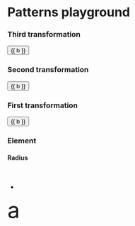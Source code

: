 # Patterns playground

<f-card background border="var(--lightgray)">

### Third transformation

<button :style="{ margin: '2px 0', border: 'none', background: i == get('type1',0) ? 'var(--yellow)' : '', }" v-for="(b,i) in [
  'None',
  'Translate',
  'Rotate',
  'Scale',
  'Reflect X',
  'Reflect Y',
  'Rect grid',
  'Brick grid',
  'Hex grid',
  'Circle grid 1',
  'Circle grid 2'
]" v-on:click="() => set('type1', i)">
{{ b }}
</button>

<p />

<f-slider v-if="[6,7,8].indexOf(get('type1',0)) !== -1" title="Grid step" value="1" from="0" to="2" set="step1" step="0.01" />

<div v-if="get('type1',0) == 1">

  <f-slider title="X offset" from="0" to="2" set="x1" step="0.01" />
  <f-slider title="Y offset" from="0" to="2" set="y1" step="0.01" />  

</div>

<f-slider v-if="get('type1',0) == 2" title="Rotation" set="rotation1" step="0.01" />

<f-slider v-if="get('type1',0) == 3" title="Scale" set="scale1" value="1" from="0.1" to="4" step="0.01" />

<div v-if="[9,10].indexOf(get('type1',0)) !== -1">
  <f-slider title="Circluar grid count" value="6" from="2" to="32" set="c1" integer />
  <f-slider title="Circular grid radius" value="1" from="0" to="2" set="r1" step="0.01" />
</div>

<f-card background border="var(--lightgray)">

### Second transformation

<button :style="{ margin: '2px 0', border: 'none', background: i == get('type2',0) ? 'var(--yellow)' : '', }" v-for="(b,i) in [
  'None',
  'Translate',
  'Rotate',
  'Scale',
  'Reflect X',
  'Reflect Y',
  'Rect grid',
  'Brick grid',
  'Hex grid',
  'Circle grid 1',
  'Circle grid 2'
]" v-on:click="() => set('type2', i)">
{{ b }}
</button>

<p />

<f-slider v-if="[6,7,8].indexOf(get('type2',0)) !== -1" title="Grid step" value="1" from="0" to="2" set="step2" step="0.01" />

<div v-if="get('type2',0) == 1">

  <f-slider title="X offset" from="0" to="2" set="x2" step="0.01" />
  <f-slider title="Y offset" from="0" to="2" set="y2" step="0.01" />  

</div>

<f-slider v-if="get('type2',0) == 2" title="Rotation" set="rotation2" step="0.01" />

<f-slider v-if="get('type2',0) == 3" title="Scale" set="scale2" value="1" from="0.1" to="4" step="0.01" />

<div v-if="[9,10].indexOf(get('type2',0)) !== -1">
  <f-slider title="Circluar grid count" value="6" from="2" to="32" set="c2" integer />
  <f-slider title="Circular grid radius" value="1" from="0" to="2" set="r2" step="0.01" />
</div>

<f-card background border="var(--lightgray)">

### First transformation

<button :style="{ margin: '2px 0', border: 'none', background: i == get('type3',0) ? 'var(--yellow)' : '', }" v-for="(b,i) in [
  'None',
  'Translate',
  'Rotate',
  'Scale',
  'Reflect X',
  'Reflect Y',
  'Rect grid',
  'Brick grid',
  'Hex grid',
  'Circle grid 1',
  'Circle grid 2'
]" v-on:click="() => set('type3', i)">
{{ b }}
</button>

<p />

<f-slider v-if="[6,7,8].indexOf(get('type3',0)) !== -1" title="Grid step" value="1" from="0" to="2" set="step3" step="0.01" />

<div v-if="get('type3',0) == 1">

  <f-slider title="X offset" from="0" to="2" set="x3" step="0.01" />
  <f-slider title="Y offset" from="0" to="2" set="y3" step="0.01" />  

</div>

<f-slider v-if="get('type3',0) == 2" title="Rotation" set="rotation3" step="0.01" />

<f-slider v-if="get('type3',0) == 3" title="Scale" set="scale3" value="1" from="0.1" to="4" step="0.01" />

<div v-if="[9,10].indexOf(get('type3',0)) !== -1">
  <f-slider title="Circluar grid count" value="6" from="2" to="32" set="c3" integer />
  <f-slider title="Circular grid radius" value="1" from="0" to="2" set="r3" step="0.01" />
</div>


<f-card background border="var(--lightgray)">

### Element

<f-buttons :buttons="['Letter','Box','Circle']" set="el" />

<div v-if="get('el') !== 2">

#### Radius

<f-slider value="0.25" from="0.1" to="1" set="r" />

</div>

&nbsp;

</f-card>

</f-card>

</f-card>

</f-card>

-

<f-scene width="400" height="400">
  	<component :is="['f-group','f-group','f-group','f-group','f-mirror-x','f-mirror-y', 'f-grid-pattern','f-brick-pattern','f-hex-pattern','f-circle-pattern','f-spin-pattern'][get('type1',0)]"
    :step="get('step1',0)"
    :r="[4,5].indexOf(get('type1',0)) !== -1 ? 4 : get('r1',0)"
    :count="get('c1',6)"
    :position="[get('x1',0),get('y1',0)]"
    :rotation="get('rotation1',0)"
    :scale="get('scale1',1)"
   	>
  	<component :is="['f-group','f-group','f-group','f-group','f-mirror-x','f-mirror-y', 'f-grid-pattern','f-brick-pattern','f-hex-pattern','f-circle-pattern','f-spin-pattern'][get('type2',0)]"
    :step="get('step2',0)"
    :r="[4,5].indexOf(get('type2',0)) !== -1 ? 4 : get('r2',0)"
    :count="get('c2',6)"
    :position="[get('x2',0),get('y2',0)]"
    :rotation="get('rotation2',0)"
    :scale="get('scale2',1)"
   	>
    <component :is="['f-group','f-group','f-group','f-group','f-mirror-x','f-mirror-y', 'f-grid-pattern','f-brick-pattern','f-hex-pattern','f-circle-pattern','f-spin-pattern'][get('type3',0)]"
    :step="get('step3',0)"
    :r="[4,5].indexOf(get('type3',0)) !== -1 ? 4 : get('r3',0)"
    :count="get('c3',6)"
    :position="[get('x3',0),get('y3',0)]"
    :rotation="get('rotation3',0)"
    :scale="get('scale3',1)"
   	>
			<component :is="['f-text','f-box','f-circle'][get('el',0)]" style="font-size: 50px" :r="get('r',0.25)">a</component>
    </component>
    </component>
</f-scene>